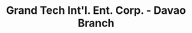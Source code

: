 ---
title: "Grand Tech Int'l. Ent. Corp. - Davao Branch"
url: /davao-city/grand-tech-intl-ent-corp-davao-branch/
shop: electronics
---